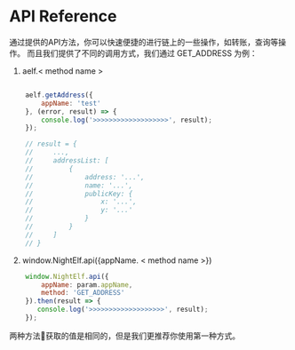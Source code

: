 # API Reference

通过提供的API方法，你可以快速便捷的进行链上的一些操作，如转账，查询等操作。
而且我们提供了不同的调用方式，我们通过 GET_ADDRESS 为例：

1. aelf.< method name > 

```javascript

    aelf.getAddress({
        appName: 'test'
    }, (error, result) => {
        console.log('>>>>>>>>>>>>>>>>>>>', result);
    });

    // result = {
    //     ...,
    //     addressList: [
    //         {
    //             address: '...',
    //             name: '...',
    //             publicKey: {
    //                 x: '...',
    //                 y: '...'
    //             }
    //         }
    //     ]
    // }

```

2. window.NightElf.api({appName. < method name >})

```javascript
    window.NightElf.api({
        appName: param.appName,
        method: 'GET_ADDRESS'
    }).then(result => {
       console.log('>>>>>>>>>>>>>>>>>>>', result);
    });
```

两种方法获取的值是相同的，但是我们更推荐你使用第一种方式。